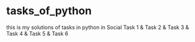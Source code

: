 # tasks_of_python
this is my solutions of tasks in python in Social
Task 1 & Task 2 & Task 3 & Task 4 & Task 5 & Task 6
